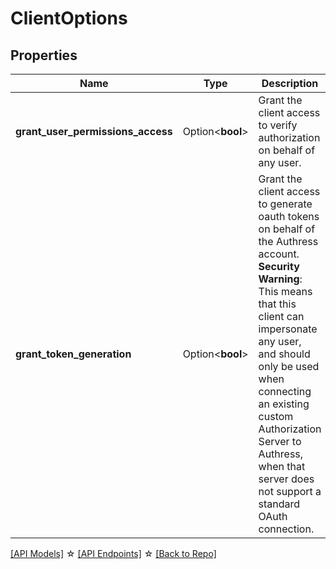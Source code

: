 # ClientOptions

## Properties

Name | Type | Description | Notes
------------ | ------------- | ------------- | -------------
**grant_user_permissions_access** | Option<**bool**> | Grant the client access to verify authorization on behalf of any user. | [optional][default to false]
**grant_token_generation** | Option<**bool**> | Grant the client access to generate oauth tokens on behalf of the Authress account. **Security Warning**: This means that this client can impersonate any user, and should only be used when connecting an existing custom Authorization Server to Authress, when that server does not support a standard OAuth connection. | [optional][default to false]

[[API Models]](./README.md#documentation-for-models) ☆ [[API Endpoints]](./README.md#documentation-for-api-endpoints) ☆ [[Back to Repo]](./README.md)


